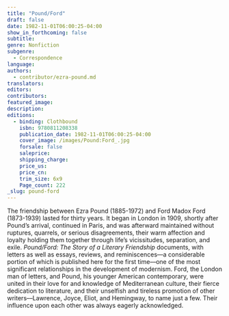 ```yaml
---
title: "Pound/Ford"
draft: false
date: 1982-11-01T06:00:25-04:00
show_in_forthcoming: false
subtitle:
genre: Nonfiction
subgenre:
  - Correspondence
language:
authors:
  - contributor/ezra-pound.md
translators:
editors:
contributors:
featured_image:
description:
editions:
  - binding: Clothbound
    isbn: 9780811208338
    publication_date: 1982-11-01T06:00:25-04:00
    cover_image: /images/Pound:Ford_.jpg
    forsale: false
    saleprice:
    shipping_charge:
    price_us:
    price_cn:
    trim_size: 6x9
    Page_count: 222
_slug: pound-ford
---
```


The friendship between Ezra Pound (1885-1972) and Ford Madox Ford (1873-1939) lasted for thirty years. It began in London in 1909, shortly after Pound’s arrival, continued in Paris, and was afterward maintained without ruptures, quarrels, or serious disagreements, their warm affection and loyalty holding them together through life’s vicissitudes, separation, and exile. _Pound/Ford: The Story of a Literary Friendship_ documents, with letters as well as essays, reviews, and reminiscences––a considerable portion of which is published here for the first time––one of the most significant relationships in the development of modernism. Ford, the London man of letters, and Pound, his younger American contemporary, were united in their love for and knowledge of Mediterranean culture, their fierce dedication to literature, and their unselfish and tireless promotion of other writers––Lawrence, Joyce, Eliot, and Hemingway, to name just a few. Their influence upon each other was always eagerly acknowledged.

